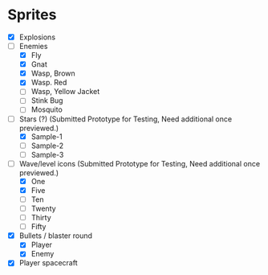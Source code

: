 # Sprites

- [X] Explosions
- [ ] Enemies
  - [X] Fly
  - [X] Gnat
  - [X] Wasp, Brown
  - [X] Wasp. Red
  - [ ] Wasp, Yellow Jacket
  - [ ] Stink Bug
  - [ ] Mosquito
- [ ] Stars (?) (Submitted Prototype for Testing, Need additional once previewed.)
  - [X] Sample-1
  - [ ] Sample-2
  - [ ] Sample-3
- [ ] Wave/level icons (Submitted Prototype for Testing, Need additional once previewed.)
  - [X] One
  - [X] Five
  - [ ] Ten
  - [ ] Twenty
  - [ ] Thirty
  - [ ] Fifty
- [X] Bullets / blaster round
  - [X] Player
  - [X] Enemy
- [X] Player spacecraft
